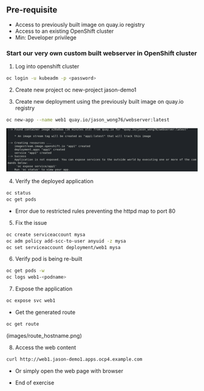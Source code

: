 ## Pre-requisite
- Access to previously built image on quay.io registry
- Access to an existing OpenShift cluster
- Min: Developer privilege

### Start our very own custom built webserver in OpenShift cluster
1. Log into openshift cluster
``` bash
oc login -u kubeadm -p <password>
```

2. Create new project
oc new-project jason-demo1

3. Create new deployment using the previously built image on quay.io registry
``` bash
oc new-app --name web1 quay.io/jason_wong76/webserver:latest
```

![image](images/found_image.png)

4. Verify the deployed application
``` bash
oc status
oc get pods
```
- Error due to restricted rules preventing the httpd map to port 80

5. Fix the issue
``` bash
oc create serviceaccount mysa
oc adm policy add-scc-to-user anyuid -z mysa
oc set serviceaccount deployment/web1 mysa
```

6. Verify pod is being re-built
``` bash
oc get pods -w
oc logs web1-<podname>
```

7. Expose the application
``` bash
oc expose svc web1
```
- Get the generated route

``` bash
oc get route
```
(images/route_hostname.png)


8. Access the web content
``` bash
curl http://web1.jason-demo1.apps.ocp4.example.com
```

- Or simply open the web page with browser

- End of exercise
